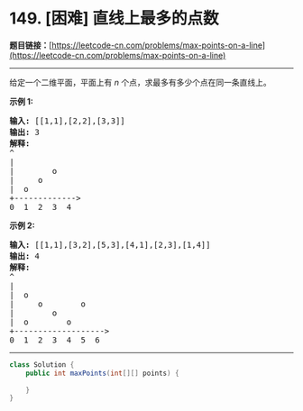 # 149. [困难] 直线上最多的点数

**题目链接：**[https://leetcode-cn.com/problems/max-points-on-a-line](https://leetcode-cn.com/problems/max-points-on-a-line)

---

<div class="content__1Y2H">
 <div class="notranslate">
  <p>给定一个二维平面，平面上有&nbsp;<em>n&nbsp;</em>个点，求最多有多少个点在同一条直线上。</p> 
  <p><strong>示例 1:</strong></p> 
  <pre class="language-text"><strong>输入:</strong> [[1,1],[2,2],[3,3]]
<strong>输出:</strong> 3
<strong>解释:</strong>
^
|
| &nbsp; &nbsp; &nbsp; &nbsp;o
| &nbsp; &nbsp; o
| &nbsp;o &nbsp;
+-------------&gt;
0 &nbsp;1 &nbsp;2 &nbsp;3  4
</pre> 
  <p><strong>示例&nbsp;2:</strong></p> 
  <pre class="language-text"><strong>输入:</strong> [[1,1],[3,2],[5,3],[4,1],[2,3],[1,4]]
<strong>输出:</strong> 4
<strong>解释:</strong>
^
|
|  o
| &nbsp;&nbsp;&nbsp;&nbsp;o&nbsp;&nbsp;      o
| &nbsp;&nbsp;&nbsp;&nbsp;   o
| &nbsp;o &nbsp;      o
+-------------------&gt;
0 &nbsp;1 &nbsp;2 &nbsp;3 &nbsp;4 &nbsp;5 &nbsp;6</pre> 
 </div>
</div>

---

```java
class Solution {
    public int maxPoints(int[][] points) {
        
    }
}
```